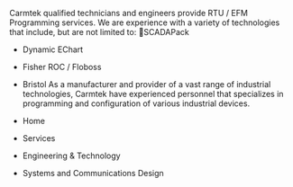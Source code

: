 
Carmtek qualified technicians and engineers provide RTU / EFM Programming services. We are experience with a variety of technologies that include, but are not limited to:
SCADAPack
  * Dynamic EChart
  * Fisher ROC / Floboss
  * Bristol
As a manufacturer and provider of a vast range of industrial technologies, Carmtek have experienced personnel that specializes in programming and configuration of various industrial devices.

  * Home
  * Services
  * Engineering & Technology
  * Systems and Communications Design
